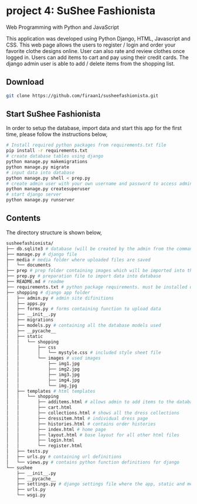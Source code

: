 # project 4: **SuShee Fashionista**

Web Programming with Python and JavaScript

This application was developed using Python Django, HTML, Javascript and CSS.
This web page allows the users to register / login and order your favorite clothe designs online. User can also rate and review clothes once logged in. Users can add items to cart and pay using their credit cards. The django admin user is able to add / delete items from the shopping list.

## Download

``` bash
git clone https://github.com/firaan1/susheefashionista.git
```

## Start **SuShee Fashionista**
In order to setup the database, import data and start this app for the first time, please follow the instructions below,
``` bash
# Install required python packages from requirements.txt file
pip install -r requirements.txt
# create database tables using django
python manage.py makemigrations
python manage.py migrate
# input data into database
python manage.py shell < prep.py
# create admin user with your own username and password to access admin page
python manage.py createsuperuser
# start django server
python manage.py runserver
```

## Contents

The directory structure is shown below,

``` bash
susheefashionista/
├── db.sqlite3 # database (will be created by the admin from the command line using migration)
├── manage.py # django file
├── media # media folder where uploaded files are saved
│   └── documents
├── prep # prep folder containing images which will be imported into the database by prep.py file
├── prep.py # preparation file to import data into database
├── README.md # readme
├── requirements.txt # python package requirements. must be installed using pip
├── shopping # django app folder
│   ├── admin.py # admin site difinitions
│   ├── apps.py
│   ├── forms.py # forms containing function to upload data
│   ├── __init__.py
│   ├── migrations
│   ├── models.py # containing all the database models used
│   ├── __pycache__
│   ├── static
│   │   └── shopping
│   │       ├── css
│   │       │   └── mystyle.css # included style sheet file
│   │       └── images # used images
│   │           ├── img1.jpg
│   │           ├── img2.jpg
│   │           ├── img3.jpg
│   │           ├── img4.jpg
│   │           └── img.jpg
│   ├── templates # html templates
│   │   └── shopping
│   │       ├── additems.html # allows admin to add items to the database
│   │       ├── cart.html
│   │       ├── collections.html # shows all the dress collections
│   │       ├── dressitem.html # individual dress page
│   │       ├── histories.html # contains order histories
│   │       ├── index.html # home page
│   │       ├── layout.html # base layout for all other html files
│   │       ├── login.html
│   │       └── register.html
│   ├── tests.py
│   ├── urls.py # containing url definitions
│   └── views.py # contains python function definitions for django
└── sushee
    ├── __init__.py
    ├── __pycache__
    ├── settings.py # django settings file where the app, static and media folders are registered
    ├── urls.py
    └── wsgi.py
```
